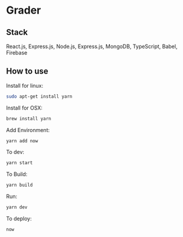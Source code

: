 # Grader

## Stack
React.js, Express.js, Node.js, Express.js, MongoDB, TypeScript, Babel, Firebase

## How to use

Install for linux:

```bash
sudo apt-get install yarn
```

Install for OSX:

```bash
brew install yarn
```

Add Environment:
```bash
yarn add now
```

To dev:
```bash
yarn start
```

To Build:
```bash
yarn build
```

Run:

```bash
yarn dev
```

To deploy:
```bash
now
```
